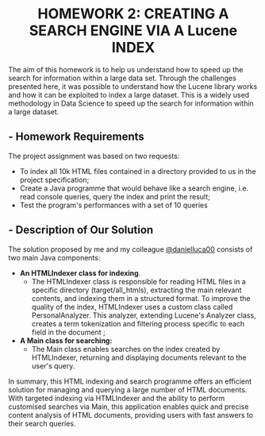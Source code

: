 # <div align="center"> HOMEWORK 2: CREATING A SEARCH ENGINE VIA A Lucene INDEX </div>


The aim of this homework is to help us understand how to speed up the search for information within a large data set. Through the challenges presented here, it was possible to understand how the Lucene library works and
how it can be exploited to index a large dataset. This is a widely used methodology in Data Science to speed up the search for information within a large dataset.
## - Homework Requirements
The project assignment was based on two requests:
- To index all 10k HTML files contained in a directory provided to us in the project specification;
- Create a Java programme that would behave like a search engine, i.e. read console queries, query the index and print the result;
- Test the program's performances with a set of 10 queries
## - Description of Our Solution
The solution proposed by me and my colleague [@danielluca00](https://github.com/danielluca00) consists of two main Java components:
- **An HTMLIndexer class for indexing**.
    - The HTMLIndexer class is responsible for reading HTML files in a specific directory (target/all_htmls), extracting the main relevant contents, and indexing them in a structured format. To improve the quality of the index, HTMLIndexer uses a custom class called PersonalAnalyzer. This analyzer, extending Lucene's Analyzer class, creates a term tokenization and filtering process specific to each field in the document
      ;
- **A Main class for searching:**
    - The Main class enables searches on the index created by HTMLIndexer, returning and displaying documents relevant to the user's query.


In summary, this HTML indexing and search programme offers an efficient solution for managing and querying a large number of HTML documents. With targeted indexing via HTMLIndexer and the ability to perform customised searches via Main, this application enables quick and precise content analysis of HTML documents, providing users with fast answers to their search queries.